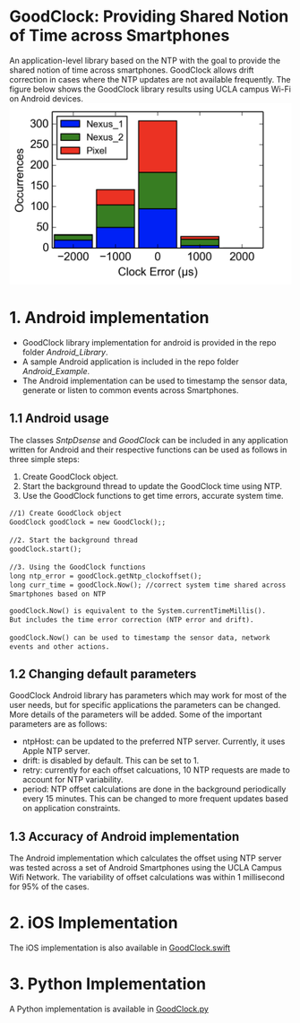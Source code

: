 # GoodClock: Providing Shared Notion of Time across Smartphones

An application-level library based on the NTP with the goal to provide the shared notion of time across smartphones. GoodClock allows drift correction in cases where the NTP updates are not available frequently.  The figure below shows the GoodClock library results using UCLA campus Wi-Fi on Android devices.
![GoodClock Library Results on UCLA Wi-Fi](https://github.com/nesl/GoodClock/blob/master/Android_Library/GoodClock_Android_Wifi.png)

# 1. Android implementation
- GoodClock library implementation for android is provided in the repo folder *Android_Library*.
- A sample Android application is included in the repo folder *Android_Example*.
- The Android implementation can be used to timestamp the sensor data, generate or listen to common events across Smartphones.


## 1.1 Android usage
The classes *SntpDsense* and *GoodClock* can be included in any application written for Android and their respective functions can be used as follows in three simple steps:
1. Create GoodClock object.
2. Start the background thread to update the GoodClock time using NTP.
3. Use the GoodClock functions to get time errors, accurate system time.

```
//1) Create GoodClock object
GoodClock goodClock = new GoodClock();;

//2. Start the background thread
goodClock.start();

//3. Using the GoodClock functions
long ntp_error = goodClock.getNtp_clockoffset();
long curr_time = goodClock.Now(); //correct system time shared across Smartphones based on NTP
```

```
goodClock.Now() is equivalent to the System.currentTimeMillis(). 
But includes the time error correction (NTP error and drift).

goodClock.Now() can be used to timestamp the sensor data, network events and other actions.
```

## 1.2 Changing default parameters
GoodClock Android library has parameters which may work for most of the user needs, but for specific applications the parameters can be changed. More details of the parameters will be added. Some of the important parameters are as follows:
- ntpHost: can be updated to the preferred NTP server. Currently, it uses Apple NTP server.
- drift: is disabled by default. This can be set to 1.
- retry: currently for each offset calcuations, 10 NTP requests are made to account for NTP variability.
- period: NTP offset calculations are done in the background periodically every 15 minutes. This can be changed to more frequent updates based on application constraints.

## 1.3 Accuracy of Android implementation
The Android implementation which calculates the offset using NTP server was tested across a set of Android Smartphones using the UCLA Campus Wifi Network. The variability of offset calculations was within 1 millisecond for 95% of the cases.


# 2. iOS Implementation
The iOS implementation is also available in [GoodClock.swift](https://github.com/nesl/GoodClock/blob/master/GoodClock.swift)

# 3. Python Implementation
A Python implementation is available in [GoodClock.py](https://github.com/nesl/GoodClock/blob/master/GoodClock.py)
